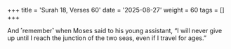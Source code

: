 +++
title = 'Surah 18, Verses 60'
date = '2025-08-27'
weight = 60
tags = []
+++

And ˹remember˺ when Moses said to his young assistant, “I will never give up until I reach the junction of the two seas, even if I travel for ages.”